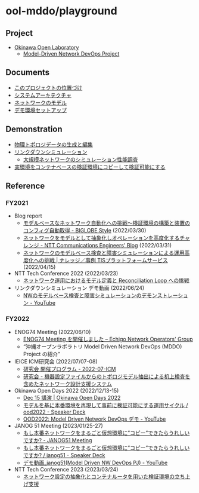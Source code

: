 # ool-mddo/playground

## Project

* [Okinawa Open Laboratory](https://www.okinawaopenlabs.org/)
  * [Model-Driven Network DevOps Project](https://www.okinawaopenlabs.org/mdnd)

## Documents

* [このプロジェクトの位置づけ](./doc/project_positioning.md)
* [システムアーキテクチャ](./doc/system_architecture.md)
* [ネットワークのモデル](./doc/network_model.md)
* [デモ環境セットアップ](./doc/provision.md)

## Demonstration

* [物理トポロジデータの生成と編集](./demo/layer1_topology/README.md)
* [リンクダウンシミュレーション](./demo/linkdown_simulation/README.md)
  * [大規模ネットワークのシミュレーション性能調査](./demo/multi_region_expr/README.md)
* [実環境をコンテナベースの検証環境にコピーして検証可能にする](./demo/copy_to_emulated_env/README.md)

## Reference

### FY2021

* Blog report
  * [モデルベースなネットワーク自動化への挑戦～検証環境の構築と装置のコンフィグ自動取得 - BIGLOBE Style](https://style.biglobe.co.jp/entry/2022/03/30/090000) (2022/03/30)
  * [ネットワークをモデルとして抽象化しオペレーションを高度化するチャレンジ - NTT Communications Engineers' Blog](https://engineers.ntt.com/entry/2022/03/31/090000) (2022/03/31)
  * [ネットワークのモデルベース検査と障害シミュレーションによる運用高度化への挑戦 | ナレッジ／事例 TISプラットフォームサービス](https://www.tis.jp/special/platform_knowledge/nw02/) (2022/04/15)
* NTT Tech Conference 2022 (2022/03/23)
  * [ネットワーク運用におけるモデル定義と Reconciliation Loop への挑戦](https://speakerdeck.com/tjmtrhs/nwyun-yong-niokerumoderuding-yi-toreconciliation-loophefalsetiao-zhan)
* リンクダウンシミュレーション デモ動画 (2022/06/24)
  * [NWのモデルベース検査と障害シミュレーションのデモンストレーション - YouTube](https://youtu.be/wu9IWRbiKKU)

### FY2022

* ENOG74 Meeting (2022/06/10)
  * [ENOG74 Meeting を開催しました – Echigo Network Operators' Group](https://enog.jp/archives/2572)
  * “沖縄オープンラボラトリ Model Driven Network DevOps (MDDO) Project の紹介”
* IEICE ICM研究会 (2022/07/07-08)
  * [研究会 開催プログラム - 2022-07-ICM](https://ken.ieice.org/ken/program/index.php?tgs_regid=2999890161ea46d8a46d7d0ab86457b95ea553f8b858d0678bf9a3535b3e8b1d&tgid=IEICE-ICM)
  * [研究会 - 機器設定ファイルからのトポロジモデル抽出による机上検査を含めたネットワーク設計支援システム](https://ken.ieice.org/ken/paper/20220708FCkR/)
* Okinawa Open Days 2022 (2022/12/13-15)
  * [Dec 15 講演 | Okinawa Open Days 2022](https://www.okinawaopendays.com/session-dec15-oolpj-2)
  * [モデルを基に本番環境を再現して事前に検証可能にする運用サイクル / ood2022 - Speaker Deck](https://speakerdeck.com/corestate55/ood2022)
  * [OOD2022: Model Driven Network DevOps デモ - YouTube​](https://youtu.be/SHexAIO7awE)
* JANOG 51 Meeting (2023/01/25-27)
  * [もし本番ネットワークをまるごと仮想環境に”コピー”できたらうれしいですか? - JANOG51 Meeting](https://www.janog.gr.jp/meeting/janog51/copy/)
  * [もし本番ネットワークをまるごと仮想環境に”コピー”できたらうれしいですか? / janog51 - Speaker Deck](https://speakerdeck.com/corestate55/janog51)
  * [デモ動画_janog51(Model Driven NW DevOps PJ) - YouTube](https://youtu.be/xRxpsly1kls)
* NTT Tech Conference 2023 (2023/03/24)
  * [ネットワーク設定の抽象化とコンテナルータを用いた検証環境の立ち上げ支援](https://speakerdeck.com/tjmtrhs/ntt-tech-conf-2023)
